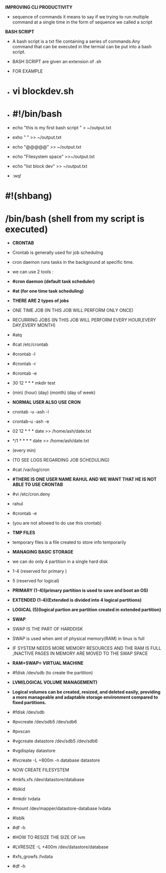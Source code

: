 **IMPROVING CLI PRODUCTIVITY**
- sequence of commands it means to say if we trying to run multiple command at a single time in the form of sequence we called a script 

**BASH SCRIPT**

- A bash script is a txt file containing a series of commands.Any command that can be executed in the termial can be put into a bash script.

- BASH SCRIPT are given an extension of .sh 

- FOR EXAMPLE
- # vi blockdev.sh
- # #!/bin/bash
-   echo "this is my first bash script " > ~/output.txt
-   exho " " >> ~/output.txt
-   echo "@@@@@" >> ~/output.txt
-   echo "Filesystem space" >>~/output.txt
-   echo "list block dev" >> ~/output.txt
-    :wq!

# **#!(shbang)**
# **/bin/bash (shell from my script is executed)**

- **CRONTAB**

- Crontab is generally used for job scheduling 
- cron daemon runs tasks in the background at specific time.

- we can use 2 tools :
 - **#cron daemon (default task scheduler)**
 - **#at (for one time task scheduling)**

 - **THERE ARE 2 types of jobs** 
 - ONE TIME JOB (IN THIS JOB WILL PERFORM ONLY ONCE)
 - RECURRING JOBS (IN THIS JOB WILL PERFORM EVERY HOUR,EVERY DAY,EVERY MONTH)


 - #atq

 - #cat /etc/crontab
 - #crontab -l
 - #crontab -r
 - #crontab -e
 - 30     12      *     *        *              mkdir test 
 - (min)  (hour)  (day) (month)  (day of week)
 

 - **NORMAL USER ALSO USE CRON**
- crontab -u -ash -l
- crontab-u -ash -e
- 02  12  *  *  * date >> /home/ash/date.txt

- */1          *    *  *  * date >> /home/ash/date.txt
-  (every min)

- (TO SEE LOGS REGARDING JOB SCHEDULING)
-   #cat /var/log/cron


- **#THERE IS ONE USER NAME RAHUL AND WE WANT THAT HE IS NOT ABLE TO USE CRONTAB**
-  #vi /etc/cron.deny
-    rahul
- #crontab -e 
-  (you are not allowed to do use this crontab)

- **TMP FILES**

- temporary files is a file created to store info temporarily

- **MANAGING BASIC STORAGE**
- we can do only 4 partition in a single hard disk

- 1-4 (reserved for primary )

- 5 (reserved for logical)

- **PRIMARY (1-4)(primary partition is used to save and boot an OS)**
- **EXTENDED (1-4)(Extended is divided into 4 logical partitions)**
- **LOGICAL (5)(logical partion are partition created in extended partition)**


- **SWAP**

- SWAP IS THE PART OF HARDDISK
- SWAP is used when amt of physical memory(RAM) in linux is full
- IF SYSTEM NEEDS MORE MEMORY RESOURCES AND THE RAM IS FULL ,INACTIVE PAGES IN MEMORY ARE MOVED TO THE   SWAP SPACE 
- **RAM+SWAP= VIRTUAL MACHINE**
- #fdisk /dev/sdb (to create the partition)

- **LVM(LOGICAL VOLUME MANAGEMENT)**

-  **Logical volumes can be created, resized, and deleted easily, providing a more manageable and adaptable storage environment compared to fixed partitions.**

- #fdisk /dev/sdb
- #pvcreate /dev/sdb5 /dev/sdb6
- #pvscan
- #vgcreate datastore /dev/sdb5 /dev/sdb6
- #vgdisplay datastore
- #lvcreate -L +800m -n database datastore
- NOW CREATE FILESYSTEM
- #mkfs.xfs /dev/datastore/database
- #blkid
- #mkdir lvdata
- #mount /dev/mapper/datastore-database lvdata
- #lsblk
- #df -h

- #HOW TO RESIZE THE SIZE OF lvm
- #LVRESIZE -L +400m /dev/datastore/database
- #xfs_growfs /lvdata
- #df -h